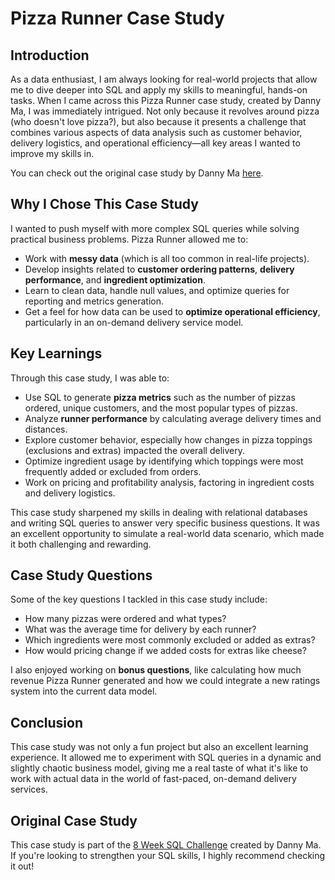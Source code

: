 # Pizza Runner Case Study

## Introduction

As a data enthusiast, I am always looking for real-world projects that allow me to dive deeper into SQL and apply my skills to meaningful, hands-on tasks. When I came across this Pizza Runner case study, created by Danny Ma, I was immediately intrigued. Not only because it revolves around pizza (who doesn't love pizza?), but also because it presents a challenge that combines various aspects of data analysis such as customer behavior, delivery logistics, and operational efficiency—all key areas I wanted to improve my skills in.

You can check out the original case study by Danny Ma [here](https://8weeksqlchallenge.com/case-study-2/).

## Why I Chose This Case Study

I wanted to push myself with more complex SQL queries while solving practical business problems. Pizza Runner allowed me to:

- Work with **messy data** (which is all too common in real-life projects).
- Develop insights related to **customer ordering patterns**, **delivery performance**, and **ingredient optimization**.
- Learn to clean data, handle null values, and optimize queries for reporting and metrics generation.
- Get a feel for how data can be used to **optimize operational efficiency**, particularly in an on-demand delivery service model.

## Key Learnings

Through this case study, I was able to:

- Use SQL to generate **pizza metrics** such as the number of pizzas ordered, unique customers, and the most popular types of pizzas.
- Analyze **runner performance** by calculating average delivery times and distances.
- Explore customer behavior, especially how changes in pizza toppings (exclusions and extras) impacted the overall delivery.
- Optimize ingredient usage by identifying which toppings were most frequently added or excluded from orders.
- Work on pricing and profitability analysis, factoring in ingredient costs and delivery logistics.

This case study sharpened my skills in dealing with relational databases and writing SQL queries to answer very specific business questions. It was an excellent opportunity to simulate a real-world data scenario, which made it both challenging and rewarding.

## Case Study Questions

Some of the key questions I tackled in this case study include:

- How many pizzas were ordered and what types?
- What was the average time for delivery by each runner?
- Which ingredients were most commonly excluded or added as extras?
- How would pricing change if we added costs for extras like cheese?

I also enjoyed working on **bonus questions**, like calculating how much revenue Pizza Runner generated and how we could integrate a new ratings system into the current data model.

## Conclusion

This case study was not only a fun project but also an excellent learning experience. It allowed me to experiment with SQL queries in a dynamic and slightly chaotic business model, giving me a real taste of what it's like to work with actual data in the world of fast-paced, on-demand delivery services.

## Original Case Study

This case study is part of the [8 Week SQL Challenge](https://8weeksqlchallenge.com/case-study-2/) created by Danny Ma. If you're looking to strengthen your SQL skills, I highly recommend checking it out!
